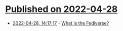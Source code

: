 # [Published on 2022-04-28](index.md)

* [2022-04-28, 14:17:17](https://news.ycombinator.com/item?id=31192737) - [What Is the Fediverse?](https://framatube.org/videos/watch/4294a720-f263-4ea4-9392-cf9cea4d5277)
